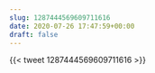 ```yaml
---
slug: 1287444569609711616
date: 2020-07-26 17:47:59+00:00
draft: false
---
```


{{< tweet 1287444569609711616 >}}
